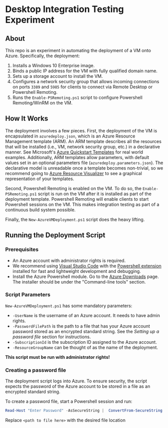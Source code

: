 # Desktop Integration Testing Experiment

## About
This repo is an experiment in automating the deployment of a VM onto Azure. Specifically, the deployment:
1. Installs a Windows 10 Enterprise image.
2. Binds a public IP address for the VM with fully qualified domain name.
3. Sets up a storage account to install the VM.
4. Configures a network security group that allows incoming connections on ports `3389` and `5985` for clients to connect via Remote Desktop or Powershell Remoting.
5. Runs the `Enable-PSRemoting.ps1` script to configure Powershell Remoting/WinRM on the VM.

## How It Works
The deployment involves a few pieces. First, the deployment of the VM is encapsulated in `azuredeploy.json`, which is an Azure Resource Management template (ARM). An ARM template describes all the resources that will be installed (i.e., VM, network security group, etc.) in a declarative manner. See Microsoft's [Azure Quickstart Templates](https://github.com/Azure/azure-quickstart-templates) for real world examples. Additionally, ARM templates allow parameters, with default values set in an optional parameters file (`azuredeploy.parameters.json`). The declarative model is unreadable once a template becomes non-trivial, so we recommend going to [Azure Resource Visualizer](http://armviz.io/#/) to see a graphical representation of your templates.

Second, Powershell Remoting is enabled on the VM. To do so, the `Enable-PSRemoting.ps1` script is run on the VM after it is installed as part of the deployment template. Powershell Remoting will enable clients to start Powershell sessions on the VM. This makes integration testing as part of a continuous build system possible.

Finally, the `New-AzureVMDeployment.ps1` script does the heavy lifting.

## Running the Deployment Script

### Prerequisites
* An Azure account with administrator rights is required.
* We recommend using [Visual Studio Code](https://code.visualstudio.com/) with the [Powershell extension](https://github.com/PowerShell/vscode-powershell) installed for fast and lightweight development and debugging.
* Install the Azure Powershell module. Go to the [Azure Downloads](https://azure.microsoft.com/en-us/downloads/) page. The installer should be under the "Command-line tools" section.

### Script Parameters
`New-AzureVMDeployment.ps1` has some mandatory parameters:
* `-UserName` is the username of an Azure account. It needs to have admin rights.
* `-PasswordFilePath` is the path to a file that has your Azure account password stored as an encrypted standard string. See the *Setting up a password file* section for instructions.
* `-SubscriptionId` is the subscription ID assigned to the Azure account.
* `-ResourceGroupName` can be thought of as the name of the deployment.

**This script must be run with administrator rights!**

### Creating a password file
The deployment script logs into Azure. To ensure security, the script expects the password of the Azure account to be stored in a file as an encrypted standard string.

To create a password file, start a Powershell session and run:
```powershell
Read-Host "Enter Password" -AsSecureString |  ConvertFrom-SecureString | Out-File "<path to file here>"
```
Replace `<path to file here>` with the desired file location